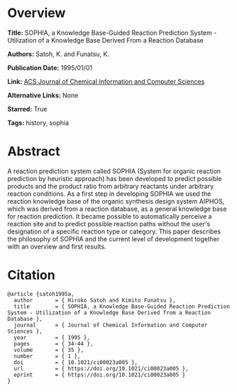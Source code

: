 # Overview
**Title:**
SOPHIA, a Knowledge Base-Guided Reaction Prediction System - Utilization of a Knowledge Base Derived From a Reaction Database

**Authors:**
Satoh, K. and Funatsu, K.

**Publication Date:**
1995/01/01

**Link:**
[ACS Journal of Chemical Information and Computer Sciences](https://pubs.acs.org/doi/abs/10.1021/ci00023a005)

**Alternative Links:**
None

**Starred:**
True

**Tags:**
history, sophia


# Abstract
A reaction prediction system called SOPHIA (System for organic reaction prediction by heuristic approach) has been developed to predict possible products and the product ratio from arbitrary reactants under arbitrary reaction conditions.
As a first step in developing SOPHIA we used the reaction knowledge base of the organic synthesis design system AIPHOS, which was derived from a reaction database, as a general knowledge base for reaction prediction.
It became possible to automatically perceive a reaction site and to predict possible reaction paths without the user's designation of a specific reaction type or category.
This paper describes the philosophy of SOPHIA and the current level of development together with an overview and first results.


# Citation
```
@article {satoh1995a,
  author       = { Hiroko Satoh and Kimito Funatsu },
  title        = { SOPHIA, a Knowledge Base-Guided Reaction Prediction System - Utilization of a Knowledge Base Derived from a Reaction Database },
  journal      = { Journal of Chemical Information and Computer Sciences },
  year         = { 1995 },
  pages        = { 34-44 },
  volume       = { 35 },
  number       = { 1 },
  doi          = { 10.1021/ci00023a005 },
  url          = { https://doi.org/10.1021/ci00023a005 },
  eprint       = { https://doi.org/10.1021/ci00023a005 }
}
```
